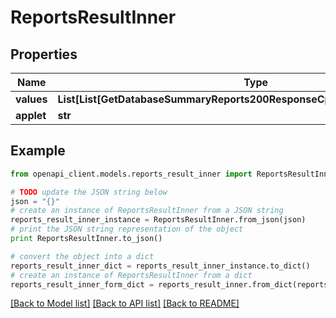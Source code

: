 # ReportsResultInner


## Properties
Name | Type | Description | Notes
------------ | ------------- | ------------- | -------------
**values** | **List[List[GetDatabaseSummaryReports200ResponseCpuUsageInnerValueInner]]** |  | [optional] 
**applet** | **str** |  | [optional] 

## Example

```python
from openapi_client.models.reports_result_inner import ReportsResultInner

# TODO update the JSON string below
json = "{}"
# create an instance of ReportsResultInner from a JSON string
reports_result_inner_instance = ReportsResultInner.from_json(json)
# print the JSON string representation of the object
print ReportsResultInner.to_json()

# convert the object into a dict
reports_result_inner_dict = reports_result_inner_instance.to_dict()
# create an instance of ReportsResultInner from a dict
reports_result_inner_form_dict = reports_result_inner.from_dict(reports_result_inner_dict)
```
[[Back to Model list]](../README.md#documentation-for-models) [[Back to API list]](../README.md#documentation-for-api-endpoints) [[Back to README]](../README.md)



